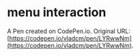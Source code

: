# menu interaction

A Pen created on CodePen.io. Original URL: [https://codepen.io/vladcm/pen/LYRwwNm](https://codepen.io/vladcm/pen/LYRwwNm).

